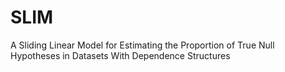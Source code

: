 # SLIM
A Sliding Linear Model for Estimating the Proportion of True Null Hypotheses in Datasets With Dependence Structures
